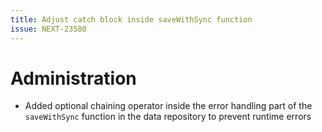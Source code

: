 ```yaml
---
title: Adjust catch block inside saveWithSync function
issue: NEXT-23580
---
```

# Administration
* Added optional chaining operator inside the error handling part of the `saveWithSync` function in the data repository to prevent runtime errors
